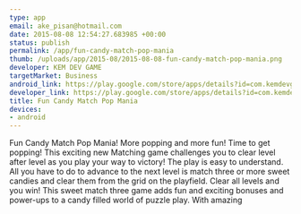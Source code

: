 ```yaml
--- 
type: app
email: ake_pisan@hotmail.com
date: 2015-08-08 12:54:27.683985 +00:00
status: publish
permalink: /app/fun-candy-match-pop-mania
thumb: /uploads/app/2015-08/2015-08-08-fun-candy-match-pop-mania.png
developer: KEM DEV GAME
targetMarket: Business
android_link: https://play.google.com/store/apps/details?id=com.kemdevgame.funcandymatchpopmania&q&hl=en
developer_link: https://play.google.com/store/apps/details?id=com.kemdevgame.funcandymatchpopmania&q&hl=en
title: Fun Candy Match Pop Mania
devices: 
- android
---
```


Fun Candy Match Pop Mania! More popping and more fun!
Time to get popping!
This exciting new Matching game challenges you to clear level after level as you play your way to victory! The play is easy to understand. All you have to do to advance to the next level is match three or more sweet candies and clear them from the grid on the playfield. Clear all levels and you win! This sweet match three game adds fun and exciting bonuses and power-ups to a candy filled world of puzzle play. With amazing
